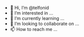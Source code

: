 - 👋 Hi, I’m @telfonid
- 👀 I’m interested in ...
- 🌱 I’m currently learning ...
- 💞️ I’m looking to collaborate on ...
- 📫 How to reach me ...

<!---
telfonid/telfonid is a ✨ special ✨ repository because its `README.md` (this file) appears on your GitHub profile.
You can click the Preview link to take a look at your changes.
--->
